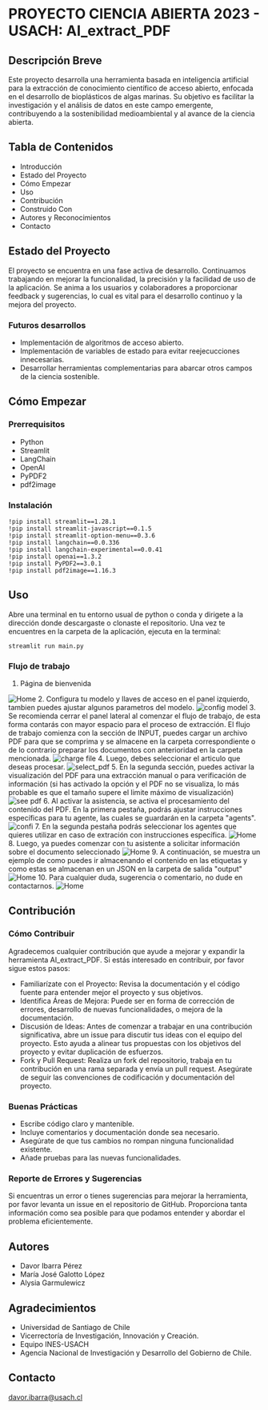 # PROYECTO CIENCIA ABIERTA 2023 - USACH: AI_extract_PDF

## Descripción Breve

Este proyecto desarrolla una herramienta basada en inteligencia artificial para la extracción de conocimiento científico de acceso abierto, enfocada en el desarrollo de bioplásticos de algas marinas. Su objetivo es facilitar la investigación y el análisis de datos en este campo emergente, contribuyendo a la sostenibilidad medioambiental y al avance de la ciencia abierta.

## Tabla de Contenidos

- Introducción
- Estado del Proyecto
- Cómo Empezar
- Uso
- Contribución
- Construido Con
- Autores y Reconocimientos
- Contacto

## Estado del Proyecto

El proyecto se encuentra en una fase activa de desarrollo. Continuamos trabajando en mejorar la funcionalidad, la precisión y la facilidad de uso de la aplicación. Se anima a los usuarios y colaboradores a proporcionar feedback y sugerencias, lo cual es vital para el desarrollo continuo y la mejora del proyecto.

### Futuros desarrollos
- Implementación de algoritmos de acceso abierto.
- Implementación de variables de estado para evitar reejecucciones innecesarias.
- Desarrollar herramientas complementarias para abarcar otros campos de la ciencia sostenible.

## Cómo Empezar

### Prerrequisitos

- Python
- Streamlit
- LangChain
- OpenAI
- PyPDF2
- pdf2image

### Instalación
```
!pip install streamlit==1.28.1
!pip install streamlit-javascript==0.1.5
!pip install streamlit-option-menu==0.3.6
!pip install langchain==0.0.336
!pip install langchain-experimental==0.0.41
!pip install openai==1.3.2
!pip install PyPDF2==3.0.1
!pip install pdf2image==1.16.3
```

## Uso
Abre una terminal en tu entorno usual de python o conda y dirigete a la dirección donde descargaste o clonaste el repositorio. Una vez te encuentres en la carpeta de la aplicación, ejecuta en la terminal: 

```
streamlit run main.py
```

### Flujo de trabajo
1. Página de bienvenida
<image src="/resources/workflow/1home.png" alt="Home">
2. Configura tu modelo y llaves de acceso en el panel izquierdo, tambien puedes ajustar algunos parametros del modelo.
<image src="/resources/workflow/2 - config model.png" alt="config model">
3. Se recomienda cerrar el panel lateral al comenzar el flujo de trabajo, de esta forma contarás con mayor espacio para el proceso de extracción. El flujo de trabajo comienza con la sección de INPUT, puedes cargar un archivo PDF para que se comprima y se almacene en la carpeta correspondiente o de lo contrario preparar los documentos con anterioridad en la carpeta mencionada. 
<image src="/resources/workflow/3 - charge file.png" alt="charge file">
4. Luego, debes seleccionar el articulo que deseas procesar.
<image src="/resources/workflow/4 - select pdf.png" alt="select_pdf">
5. En la segunda sección, puedes activar la visualización del PDF para una extracción manual o para verificación de información (si has activado la opción y el PDF no se visualiza, lo más probable es que el tamaño supere el limite máximo de visualización)
<image src="/resources/workflow/5 - see pdf.png" alt="see pdf">
6. Al activar la asistencia, se activa el procesamiento del contenido del PDF. En la primera pestaña, podrás ajustar instrucciones específicas para tu agente, las cuales se guardarán en la carpeta "agents".
<image src="/resources/workflow/6 - config agent.png" alt="confi">
7. En la segunda pestaña podrás seleccionar los agentes que quieres utilizar en caso de extración con instrucciones específica.
<image src="/resources/workflow/7 - select assistance.png" alt="Home">
8. Luego, ya puedes comenzar con tu asistente a solicitar información sobre el documento seleccionado 
<image src="/resources/workflow/8 - response.png" alt="Home">
9. A continuación, se muestra un ejemplo de como puedes ir almacenando el contenido en las etiquetas y como estas se almacenan en un JSON en la carpeta de salida "output"
<image src="/resources/workflow/9 - save item.png" alt="Home">
10. Para cualquier duda, sugerencia o comentario, no dude en contactarnos.
<image src="/resources/workflow/10 - contact.png" alt="Home">


## Contribución

### Cómo Contribuir
Agradecemos cualquier contribución que ayude a mejorar y expandir la herramienta AI_extract_PDF. Si estás interesado en contribuir, por favor sigue estos pasos:
- Familiarízate con el Proyecto: Revisa la documentación y el código fuente para entender mejor el proyecto y sus objetivos.
- Identifica Áreas de Mejora: Puede ser en forma de corrección de errores, desarrollo de nuevas funcionalidades, o mejora de la documentación.
- Discusión de Ideas: Antes de comenzar a trabajar en una contribución significativa, abre un issue para discutir tus ideas con el equipo del proyecto. Esto ayuda a alinear tus propuestas con los objetivos del proyecto y evitar duplicación de esfuerzos.
- Fork y Pull Request: Realiza un fork del repositorio, trabaja en tu contribución en una rama separada y envía un pull request. Asegúrate de seguir las convenciones de codificación y documentación del proyecto.

### Buenas Prácticas
- Escribe código claro y mantenible.
- Incluye comentarios y documentación donde sea necesario.
- Asegúrate de que tus cambios no rompan ninguna funcionalidad existente.
- Añade pruebas para las nuevas funcionalidades.

### Reporte de Errores y Sugerencias
Si encuentras un error o tienes sugerencias para mejorar la herramienta, por favor levanta un issue en el repositorio de GitHub. Proporciona tanta información como sea posible para que podamos entender y abordar el problema eficientemente.

## Autores

- Davor Ibarra Pérez
- María José Galotto López
- Alysia Garmulewicz

## Agradecimientos

- Universidad de Santiago de Chile
- Vicerrectoría de Investigación, Innovación y Creación.
- Equipo INES-USACH
- Agencia Nacional de Investigación y Desarrollo del Gobierno de Chile.

## Contacto

davor.ibarra@usach.cl
